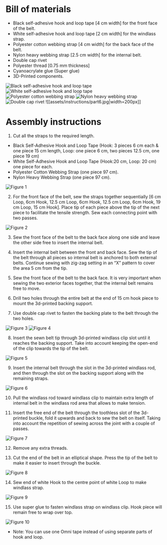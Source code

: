 # Bill of materials
* Black self-adhesive hook and loop tape [4 cm width] for the front face of the belt.
* White self-adhesive hook and loop tape [2 cm width] for the windlass strap.
* Polyester cotton webbing strap [4 cm width] for the back face of the belt.
* Nylon heavy webbing strap [2.5 cm width] for the internal belt.
* Double cap rivet
* Polyester thread [0.75 mm thickness]
* Cyanoacrylate glue (Super glue)
* 3D-Printed components.

![Black self-adhesive hook and loop tape](assets/instructions/part1.jpg)
![White self-adhesive hook and loop tape](assets/instructions/part2.jpg)
![Polyester cotton webbing strap](assets/instructions/part3.jpg)
![Nylon heavy webbing strap](assets/instructions/part4.jpg)
![Double cap rivet](assets/instructions/part5.jpg)
![[assets/instructions/part6.jpg|width=200px]]


# Assembly instructions
1. Cut all the straps to the required length.
 * Black Self-Adhesive Hook and Loop Tape (Hook: 3 pieces 6 cm each & one piece 15 cm length, Loop: one piece 6 cm, two pieces 12.5 cm, one piece 19 cm)
 * White Self-Adhesive Hook and Loop Tape (Hook:20 cm, Loop: 20 cm) one piece for each.
 * Polyester Cotton Webbing Strap (one piece 97 cm).
 * Nylon Heavy Webbing Strap (one piece 97 cm).

![Figure 1](assets/instructions/figure1.jpg)

2. For the front face of the belt, sew the straps together sequentially [6 cm Loop, 6cm Hook, 12.5 cm Loop, 6cm Hook, 12.5 cm Loop, 6cm Hook, 19 cm Loop, 15 cm Hook]. Place tip of each piece above the tip of the next piece to facilitate the tensile strength. Sew each connecting point with two passes.

![Figure 2](assets/instructions/figure2.jpg)

3. Sew the front face of the belt to the back face along one side and leave the other side free to insert the internal belt.

4. Insert the internal belt between the front and back face. Sew the tip of the belt through all pieces so internal belt is anchored to both external belts. Continue sewing with zig-zag setting in an “X” pattern to cover the area 5 cm from the tip.

5. Sew the front face of the belt to the back face. It is very important when sewing the two exterior faces together, that the internal belt remains free to move.

6. Drill two holes through the entire belt at the end of 15 cm hook piece to mount the 3d-printed backing support.

7. Use double cap rivet to fasten the backing plate to the belt through the two holes.

![Figure 3](assets/instructions/figure3.jpg)
![Figure 4](assets/instructions/figure4.jpg)

8. Insert the sewn belt tip through 3d-printed windlass clip slot until it reaches the backing support. Take into account keeping the open-end of the clip towards the tip of the belt.

![Figure 5](assets/instructions/figure5.jpg)

9. Insert the internal belt through the slot in the 3d-printed windlass rod, and then through the slot on the backing support along with the remaining straps.

![Figure 6](assets/instructions/figure6.jpg)

10. Pull the windlass rod toward windlass clip to maintain extra length of internal belt in the windlass rod area that allows to make tension.

11. Insert the free end of the belt through the toothless slot of the 3d-printed buckle, fold it upwards and back to sew the belt on itself. Taking into account the repetition of sewing across the joint with a couple of passes.

![Figure 7](assets/instructions/figure7.jpg)

12. Remove any extra threads.

13. Cut the end of the belt in an elliptical shape. Press the tip of the belt to make it easier to insert through the buckle.

![Figure 8](assets/instructions/figure8.jpg)

14. Sew end of white Hook to the centre point of white Loop to make windlass strap.

![Figure 9](assets/instructions/figure9.jpg)

15. Use super glue to fasten windlass strap on windlass clip. Hook piece will remain free to wrap over top.

![Figure 10](assets/instructions/figure10.jpg)


* Note: You can use one Omni tape instead of using separate parts of hook and loop.
